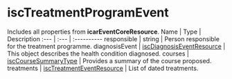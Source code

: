 # iscTreatmentProgramEvent
Includes all properties from **icarEventCoreResource**.
Name | Type | Description
:--- | :--- | :----------
responsible | string | Person responsible for the treatment programme.
diagnosisEvent | [iscDiagnosisEventResource](https://github.com/integritysystemscompany/animal_schema/blob/master/resources/iscDiagnosisEventResource.json) | This object describes the health condition diagnosed.
courses | [iscCourseSummaryType](https://github.com/integritysystemscompany/animal_schema/blob/master/types/iscCourseSummaryType.json) | Provides a summary of the course proposed.
treatments | [iscTreatmentEventResource](https://github.com/integritysystemscompany/animal_schema/blob/master/resources/iscTreatmentEventResource.json) | List of dated treatments.
